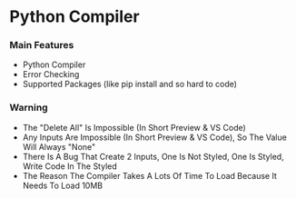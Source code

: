 # Python Compiler

<h3>Main Features</h3>
<ul>
  <li>Python Compiler</li>
  <li>Error Checking</li>
  <li>Supported Packages (like pip install and so hard to code)</li>
</ul>
<h3>Warning</h3>
<ul>
  <li>The "Delete All" Is Impossible (In Short Preview & VS Code)</li>
  <li>Any Inputs Are Impossible (In Short Preview & VS Code), So The Value Will Always "None"</li>
  <li>There Is A Bug That Create 2 Inputs, One Is Not Styled, One Is Styled, Write Code In The Styled</li>
  <li>The Reason The Compiler Takes A Lots Of Time To Load Because It Needs To Load 10MB</li>
</ul>
